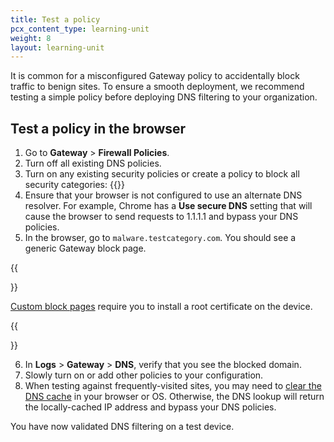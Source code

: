 ```yaml
---
title: Test a policy
pcx_content_type: learning-unit
weight: 8
layout: learning-unit
---
```


It is common for a misconfigured Gateway policy to accidentally block traffic to benign sites. To ensure a smooth deployment, we recommend testing a simple policy before deploying DNS filtering to your organization.

## Test a policy in the browser

1. Go to **Gateway** > **Firewall Policies**.
2. Turn off all existing DNS policies.
3. Turn on any existing security policies or create a policy to block all security categories:
    {{<render file="gateway/policies/_block-security-categories.md" productFolder="cloudflare-one">}}
4. Ensure that your browser is not configured to use an alternate DNS resolver. For example, Chrome has a **Use secure DNS** setting that will cause the browser to send requests to 1.1.1.1 and bypass your DNS policies.
5. In the browser, go to `malware.testcategory.com`. You should see a generic Gateway block page.

{{<Aside type="note">}}

[Custom block pages](/cloudflare-one/policies/gateway/configuring-block-page/) require you to install a root certificate on the device.

{{</Aside>}}

6. In **Logs** > **Gateway** > **DNS**, verify that you see the blocked domain.
7. Slowly turn on or add other policies to your configuration.
8. When testing against frequently-visited sites, you may need to [clear the DNS cache](/cloudflare-one/policies/gateway/dns-policies/test-dns-filtering/#clear-dns-cache) in your browser or OS. Otherwise, the DNS lookup will return the locally-cached IP address and bypass your DNS policies.

You have now validated DNS filtering on a test device.
